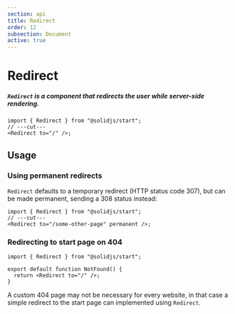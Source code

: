 ```yaml
---
section: api
title: Redirect
order: 12
subsection: Document
active: true
---
```


# Redirect

##### `Redirect` is a component that redirects the user while server-side rendering.

<div class="text-lg">

```tsx twoslash
import { Redirect } from "@solidjs/start";
// ---cut---
<Redirect to="/" />;
```

</div>

<table-of-contents></table-of-contents>

## Usage

### Using permanent redirects

`Redirect` defaults to a temporary redirect (HTTP status code 307), but can be made permanent, sending a 308 status instead:

```tsx twoslash
import { Redirect } from "@solidjs/start";
// ---cut---
<Redirect to="/some-other-page" permanent />;
```

### Redirecting to start page on 404

```tsx twoslash filename="routes/*404.tsx"
import { Redirect } from "@solidjs/start";

export default function NotFound() {
  return <Redirect to="/" />;
}
```

A custom 404 page may not be necessary for every website, in that case a simple redirect to the start page can implemented using `Redirect`.
